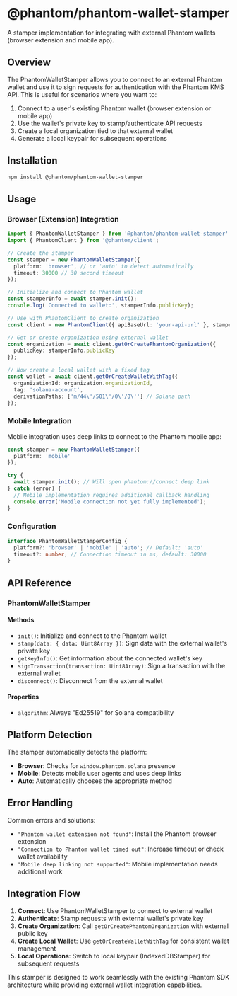 # @phantom/phantom-wallet-stamper

A stamper implementation for integrating with external Phantom wallets (browser extension and mobile app).

## Overview

The PhantomWalletStamper allows you to connect to an external Phantom wallet and use it to sign requests for authentication with the Phantom KMS API. This is useful for scenarios where you want to:

1. Connect to a user's existing Phantom wallet (browser extension or mobile app)
2. Use the wallet's private key to stamp/authenticate API requests
3. Create a local organization tied to that external wallet
4. Generate a local keypair for subsequent operations

## Installation

```bash
npm install @phantom/phantom-wallet-stamper
```

## Usage

### Browser (Extension) Integration

```typescript
import { PhantomWalletStamper } from '@phantom/phantom-wallet-stamper';
import { PhantomClient } from '@phantom/client';

// Create the stamper
const stamper = new PhantomWalletStamper({
  platform: 'browser', // or 'auto' to detect automatically
  timeout: 30000 // 30 second timeout
});

// Initialize and connect to Phantom wallet
const stamperInfo = await stamper.init();
console.log('Connected to wallet:', stamperInfo.publicKey);

// Use with PhantomClient to create organization
const client = new PhantomClient({ apiBaseUrl: 'your-api-url' }, stamper);

// Get or create organization using external wallet
const organization = await client.getOrCreatePhantomOrganization({
  publicKey: stamperInfo.publicKey
});

// Now create a local wallet with a fixed tag
const wallet = await client.getOrCreateWalletWithTag({
  organizationId: organization.organizationId,
  tag: 'solana-account',
  derivationPaths: ['m/44\'/501\'/0\'/0\''] // Solana path
});
```

### Mobile Integration

Mobile integration uses deep links to connect to the Phantom mobile app:

```typescript
const stamper = new PhantomWalletStamper({
  platform: 'mobile'
});

try {
  await stamper.init(); // Will open phantom://connect deep link
} catch (error) {
  // Mobile implementation requires additional callback handling
  console.error('Mobile connection not yet fully implemented');
}
```

### Configuration

```typescript
interface PhantomWalletStamperConfig {
  platform?: 'browser' | 'mobile' | 'auto'; // Default: 'auto'
  timeout?: number; // Connection timeout in ms, default: 30000
}
```

## API Reference

### PhantomWalletStamper

#### Methods

- `init()`: Initialize and connect to the Phantom wallet
- `stamp(data: { data: Uint8Array })`: Sign data with the external wallet's private key
- `getKeyInfo()`: Get information about the connected wallet's key
- `signTransaction(transaction: Uint8Array)`: Sign a transaction with the external wallet
- `disconnect()`: Disconnect from the external wallet

#### Properties

- `algorithm`: Always "Ed25519" for Solana compatibility

## Platform Detection

The stamper automatically detects the platform:

- **Browser**: Checks for `window.phantom.solana` presence
- **Mobile**: Detects mobile user agents and uses deep links
- **Auto**: Automatically chooses the appropriate method

## Error Handling

Common errors and solutions:

- `"Phantom wallet extension not found"`: Install the Phantom browser extension
- `"Connection to Phantom wallet timed out"`: Increase timeout or check wallet availability
- `"Mobile deep linking not supported"`: Mobile implementation needs additional work

## Integration Flow

1. **Connect**: Use PhantomWalletStamper to connect to external wallet
2. **Authenticate**: Stamp requests with external wallet's private key
3. **Create Organization**: Call `getOrCreatePhantomOrganization` with external public key
4. **Create Local Wallet**: Use `getOrCreateWalletWithTag` for consistent wallet management
5. **Local Operations**: Switch to local keypair (IndexedDBStamper) for subsequent requests

This stamper is designed to work seamlessly with the existing Phantom SDK architecture while providing external wallet integration capabilities.
